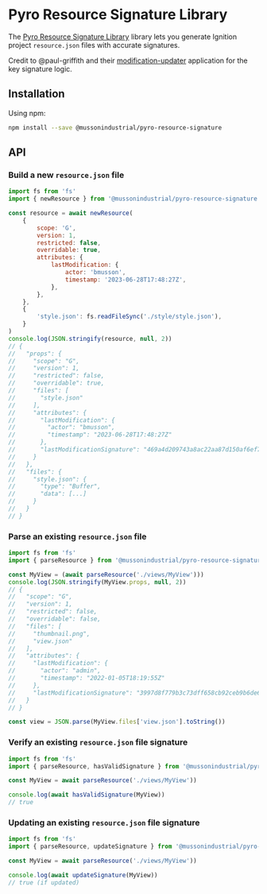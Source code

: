 # Pyro Resource Signature Library

The [Pyro Resource Signature Library] library lets you generate Ignition project `resource.json` files with accurate signatures.

Credit to @paul-griffith and their [modification-updater] application for the key signature logic.

## Installation

Using npm:

```sh
npm install --save @mussonindustrial/pyro-resource-signature
```

## API

### Build a new `resource.json` file

```js
import fs from 'fs'
import { newResource } from '@mussonindustrial/pyro-resource-signature'

const resource = await newResource(
    {
        scope: 'G',
        version: 1,
        restricted: false,
        overridable: true,
        attributes: {
            lastModification: {
                actor: 'bmusson',
                timestamp: '2023-06-28T17:48:27Z',
            },
        },
    },
    {
        'style.json': fs.readFileSync('./style/style.json'),
    }
)
console.log(JSON.stringify(resource, null, 2))
// {
//   "props": {
//     "scope": "G",
//     "version": 1,
//     "restricted": false,
//     "overridable": true,
//     "files": [
//       "style.json"
//     ],
//     "attributes": {
//       "lastModification": {
//         "actor": "bmusson",
//         "timestamp": "2023-06-28T17:48:27Z"
//       },
//       "lastModificationSignature": "469a4d209743a8ac22aa87d150af6ef7b95b2818fee0ef805d13f70c6952b14c"
//     }
//   },
//   "files": {
//     "style.json": {
//       "type": "Buffer",
//       "data": [...]
//     }
//   }
// }
```

### Parse an existing `resource.json` file

```js
import fs from 'fs'
import { parseResource } from '@mussonindustrial/pyro-resource-signature'

const MyView = (await parseResource('./views/MyView')))
console.log(JSON.stringify(MyView.props, null, 2))
// {
//   "scope": "G",
//   "version": 1,
//   "restricted": false,
//   "overridable": false,
//   "files": [
//     "thumbnail.png",
//     "view.json"
//   ],
//   "attributes": {
//     "lastModification": {
//       "actor": "admin",
//       "timestamp": "2022-01-05T18:19:55Z"
//     },
//     "lastModificationSignature": "3997d8f779b3c73dff658cb92ceb9b6de64a66aad2b4e04df9f45a46824f3a3f"
//   }
// }

const view = JSON.parse(MyView.files['view.json'].toString())
```

### Verify an existing `resource.json` file signature

```js
import fs from 'fs'
import { parseResource, hasValidSignature } from '@mussonindustrial/pyro-resource-signature'

const MyView = await parseResource('./views/MyView'))

console.log(await hasValidSignature(MyView))
// true
```

### Updating an existing `resource.json` file signature

```js
import fs from 'fs'
import { parseResource, updateSignature } from '@mussonindustrial/pyro-resource-signature'

const MyView = await parseResource('./views/MyView'))

console.log(await updateSignature(MyView))
// true (if updated)
```

[Pyro Resource Signature Library]: https://github.com/mussonindustrial/pyro/packages/pyro-resource-signature
[modification-updater]: https://github.com/paul-griffith/modification-updater
